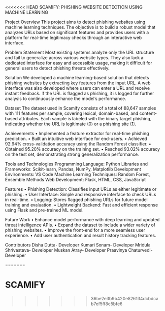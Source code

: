 <<<<<<< HEAD
SCAMIFY: PHISHING WEBSITE DETECTION USING MACHINE LEARNING

Project Overview
This project aims to detect phishing websites using machine learning techniques. The objective is to build a robust model that analyzes URLs based on significant features and provides users with a platform for real-time legitimacy checks through an interactive web interface.

Problem Statement
Most existing systems analyze only the URL structure and fail to generalize across various website types. They also lack a dedicated interface for easy and accessible usage, making it difficult for general users to detect phishing threats effectively.

Solution
We developed a machine learning-based solution that detects phishing websites by extracting key features from the input URL. A web interface was also developed where users can enter a URL and receive instant feedback. If the URL is flagged as phishing, it is logged for further analysis to continuously enhance the model’s performance.

Dataset
The dataset used in Scamify consists of a total of 88,647 samples with 111 features per sample, covering lexical, domain-based, and content-based attributes. Each sample is labeled with the binary target phishing, indicating whether the URL is legitimate (0) or a phishing site (1).

Achievements
•	Implemented a feature extractor for real-time phishing prediction.
•	Built an intuitive web interface for end-users.
•	Achieved 92.94% cross-validation accuracy using the Random Forest classifier.
•	Obtained 95.20% accuracy on the training set.
•	Reached 93.02% accuracy on the test set, demonstrating strong generalization performance.


Tools and Technologies
Programming Language: Python
Libraries and Frameworks: Scikit-learn, Pandas, NumPy, Matplotlib
Development Environments: VS Code
Machine Learning Techniques: Random Forest, Ensemble Methods
Web Development: Flask, HTML, CSS, JavaScript

Features
•	Phishing Detection: Classifies input URLs as either legitimate or phishing.
•	User Interface: Simple and responsive interface to check URLs in real-time.
•	Logging: Stores flagged phishing URLs for future model training and evaluation.
•	Lightweight Backend: Fast and efficient response using Flask and pre-trained ML model.

Future Work
•	Enhance model performance with deep learning and updated threat intelligence APIs.
•	Expand the dataset to include a wider variety of phishing websites.
•	Improve the front-end for a more seamless user experience.
•	Add user authentication and result history tracking features.

Contributors
Disha Dutta- Developer
Kumari Sonam- Developer
Mridula Shrivastava- Developer
Muskan Atray- Developer
Praavinya Chaturvedi- Developer





=======
# SCAMIFY
>>>>>>> 36be2e3b9b420e826134dcbdcab7ef5ff8c5bfe6
